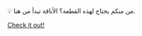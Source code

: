 💡 من منكم يحتاج لهذه القطعة؟ الأناقة تبدأ من هنا.

[Check it out!](https://www.facebook.com/share/17TW2PL6Tj/)
